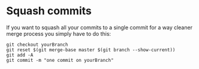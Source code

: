 # Squash commits

If you want to squash all your commits to a single commit for a way cleaner merge process you simply have to do this:

```
git checkout yourBranch
git reset $(git merge-base master $(git branch --show-current))
git add -A
git commit -m "one commit on yourBranch"
```
